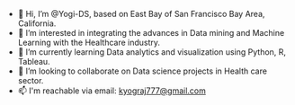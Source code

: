 - 👋 Hi, I’m @Yogi-DS, based on East Bay of San Francisco Bay Area, California.
- 👀 I’m interested in integrating the advances in Data mining and Machine Learning with the Healthcare industry. 
- 🌱 I’m currently learning Data analytics and visualization using Python, R, Tableau.
- 💞️ I’m looking to collaborate on Data science projects in Health care sector.
- 📫 I'm reachable via email: kyograj777@gmail.com

<!---
Yogi-DS/Yogi-DS is a ✨ special ✨ repository because its `README.md` (this file) appears on your GitHub profile.
You can click the Preview link to take a look at your changes.
--->
